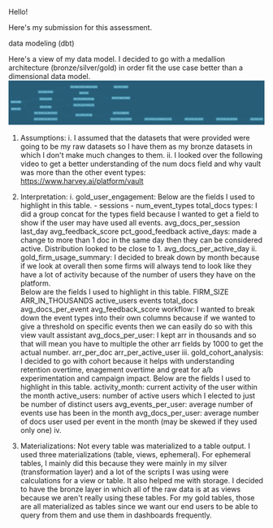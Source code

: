 Hello!

Here's my submission for this assessment.

data modeling (dbt)

Here's a view of my data model. I decided to go with a medallion architecture (bronze/silver/gold) in order fit the use case better than a dimensional data model.
![Alt text](extras/lineage.png)

1. Assumptions:
  i. I assumed that the datasets that were provided were going to be my raw datasets so I have them as my bronze datasets in which I don't make much changes to them.
  ii. I looked over the following video to get a better understanding of the num docs field and why vault was more than the other event types: https://www.harvey.ai/platform/vault
2. Interpretation:
   i. gold_user_engagement:
        Below are the fields I used to highlight in this table.
          - sessions
          - num_event_types
          total_docs
          types: I did a group concat for the types field because I wanted to get a field to show if the user may have used all events. 
          avg_docs_per_session
          last_day
          avg_feedback_score
          pct_good_feedback
          active_days: made a change to more than 1 doc in the same day then they can be considered active. Distribution looked to be close to 1.
          avg_docs_per_active_day
   ii. gold_firm_usage_summary:  I decided to break down by month because if we look at overall then some firms will always tend to look like they have a lot of activity because of the number of         users they have on the platform.  
        Below are the fields I used to highlight in this table.
          FIRM_SIZE
          ARR_IN_THOUSANDS
          active_users
          events
          total_docs
          avg_docs_per_event
          avg_feedback_score
          workflow: I wanted to break down the event types into their own columns because if we wanted to give a threshold on specific events then we can easily do so with this view
          vault
          assistant
          avg_docs_per_user: I kept arr in thousands and so that will mean you have to multiple the other arr fields by 1000 to get the actual number.
          arr_per_doc
          arr_per_active_user
   iii. gold_cohort_analysis: I decided to go with cohort because it helps with understanding retention overtime, enagement overtime and great for a/b experimentation and campaign impact.
        Below are the fields I used to highlight in this table.
          activity_month: current activity of the user within the month
          active_users: number of active users which I elected to just be number of distinct users
          avg_events_per_user: average number of events use has been in the month
          avg_docs_per_user: average number of docs user used per event in the month (may be skewed if they used only one)
    iv.


1. Materializations: Not every table was materialized to a table output. I used three materializations (table, views, ephemeral). For ephemeral tables, I mainly did this because they were mainly in my silver (transformation layer) and a lot of the scripts I was using were calculations for a view or table. It also helped me with storage. I decided to have the bronze layer in which all of the raw data is at as views because we aren't really using these tables. For my gold tables, those are all materialized as tables since we want our end users to be able to query from them and use them in dashboards frequently. 
